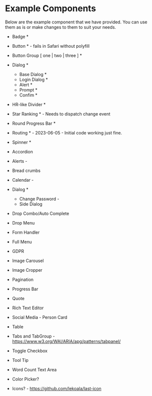 # Example Components

Below are the example component that we have provided.
You can use them as is or make changes to them to suit your needs.

* Badge *
* Button * - fails in Safari without polyfill
* Button Group [ one | two | three ] *
* Dialog *
  * Base Dialog *
  * Login Dialog *
  * Alert *
  * Prompt *
  * Confim *
* HR-like Divider *
* Star Ranking * - Needs to dispatch change event
* Round Progress Bar *
* Routing * - 2023-06-05 - Initial code working just fine.
* Spinner *

* Accordion
* Alerts -
* Bread crumbs
* Calendar -
* Dialog *
  * Change Password -
  * Side Dialog
* Drop Combo/Auto Complete
* Drop Menu
* Form Handler
* Full Menu
* GDPR
* Image Carousel
* Image Cropper
* Pagination
* Progress Bar
* Quote
* Rich Text Editor
* Social Media - Person Card
* Table
* Tabs and TabGroup - https://www.w3.org/WAI/ARIA/apg/patterns/tabpanel/
* Toggle Checkbox
* Tool Tip
* Word Count Text Area

* Color Picker?
* Icons? - https://github.com/lekoala/last-icon
